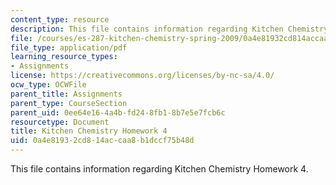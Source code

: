 ```yaml
---
content_type: resource
description: This file contains information regarding Kitchen Chemistry Homework 4.
file: /courses/es-287-kitchen-chemistry-spring-2009/0a4e81932cd814accaa8b1dccf75b48d_MITES_287S09_assn04_Week04.pdf
file_type: application/pdf
learning_resource_types:
- Assignments
license: https://creativecommons.org/licenses/by-nc-sa/4.0/
ocw_type: OCWFile
parent_title: Assignments
parent_type: CourseSection
parent_uid: 0ee64e16-4a4b-fd24-8fb1-8b7e5e7fcb6c
resourcetype: Document
title: Kitchen Chemistry Homework 4
uid: 0a4e8193-2cd8-14ac-caa8-b1dccf75b48d
---
```

This file contains information regarding Kitchen Chemistry Homework 4.